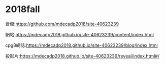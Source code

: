 # 2018fall

倉儲:https://github.com/mdecadp2018/site-40623239

網站:https://mdecadp2018.github.io/site-40623239/content/index.html

cpg8網誌:https://mdecadp2018.github.io/site-40623239/blog/index.html

投影片:https://mdecadp2018.github.io/site-40623239/reveal/index.html#/

